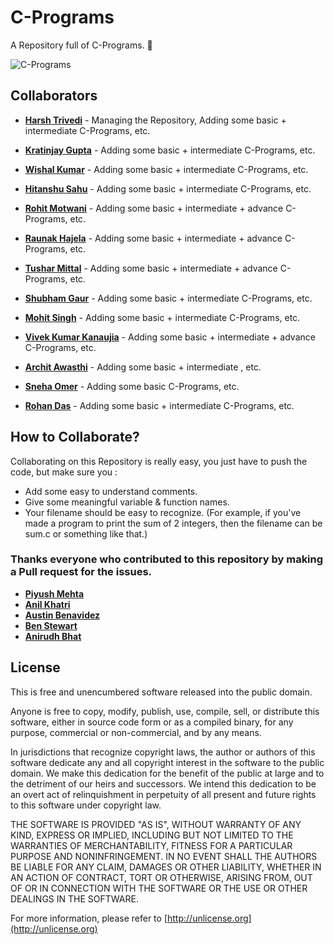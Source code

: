 # C-Programs
A Repository full of C-Programs. :slightly_smiling_face:

![C-Programs](https://i.imgur.com/Wgm5mxY.jpg)

## Collaborators
* **[Harsh Trivedi](https://harsh98trivedi.github.io)** - Managing the Repository, Adding some basic + intermediate C-Programs, etc.
* **[Kratinjay Gupta](https://www.facebook.com/kratinjay)** - Adding some basic + intermediate C-Programs, etc.
* **[Wishal Kumar](https://www.facebook.com/wishalkumar)** - Adding some basic + intermediate C-Programs, etc.
* **[Hitanshu Sahu](https://phantom-cluster.github.io)** - Adding some basic + intermediate C-Programs, etc.
* **[Rohit Motwani](https://twitter.com/rohittm)** - Adding some basic + intermediate + advance C-Programs, etc.
* **[Raunak Hajela](https://facebook.com/raunakhajela)** - Adding some basic + intermediate + advance C-Programs, etc.
* **[Tushar Mittal](https://techytushar.github.io)** - Adding some basic + intermediate + advance C-Programs, etc.
* **[Shubham Gaur](http://sumitsg10.github.io)** - Adding some basic + intermediate C-Programs, etc.
* **[Mohit Singh](https://www.facebook.com/OfficialMohitSingh)** - Adding some basic + intermediate C-Programs, etc.
* **[Vivek Kumar Kanaujia](https://twitter.com/vivdroid)** - Adding some basic + intermediate + advance C-Programs, etc.

* **[Archit Awasthi](https://archit023.github.io)** - Adding some basic + intermediate , etc.

* **[Sneha Omer](https://github.com/sassyec0der)** - Adding some basic C-Programs, etc.
* **[Rohan Das](https://rohandas28.github.io)** - Adding some basic + intermediate C-Programs, etc.


## How to Collaborate?
Collaborating on this Repository is really easy, you just have to push the code, but make sure you :
* Add some easy to understand comments.
* Give some meaningful variable & function names.
* Your filename should be easy to recognize. (For example, if you've made a program to print the sum of 2 integers, then the filename can be sum.c or something like that.)

### Thanks everyone who contributed to this repository by making a Pull request for the issues.
* **[Piyush Mehta](https://github.com/piyush97)**
* **[Anil Khatri](https://github.com/imkaka)**
* **[Austin Benavidez](https://github.com/stnbnvdz)**
* **[Ben Stewart](https://github.com/sbenstewart)**
* **[Anirudh Bhat](https://github.com/anirudh1200)**

## License
This is free and unencumbered software released into the public domain.

Anyone is free to copy, modify, publish, use, compile, sell, or
distribute this software, either in source code form or as a compiled
binary, for any purpose, commercial or non-commercial, and by any
means.

In jurisdictions that recognize copyright laws, the author or authors
of this software dedicate any and all copyright interest in the
software to the public domain. We make this dedication for the benefit
of the public at large and to the detriment of our heirs and
successors. We intend this dedication to be an overt act of
relinquishment in perpetuity of all present and future rights to this
software under copyright law.

THE SOFTWARE IS PROVIDED "AS IS", WITHOUT WARRANTY OF ANY KIND,
EXPRESS OR IMPLIED, INCLUDING BUT NOT LIMITED TO THE WARRANTIES OF
MERCHANTABILITY, FITNESS FOR A PARTICULAR PURPOSE AND NONINFRINGEMENT.
IN NO EVENT SHALL THE AUTHORS BE LIABLE FOR ANY CLAIM, DAMAGES OR
OTHER LIABILITY, WHETHER IN AN ACTION OF CONTRACT, TORT OR OTHERWISE,
ARISING FROM, OUT OF OR IN CONNECTION WITH THE SOFTWARE OR THE USE OR
OTHER DEALINGS IN THE SOFTWARE.

For more information, please refer to [http://unlicense.org](http://unlicense.org)
